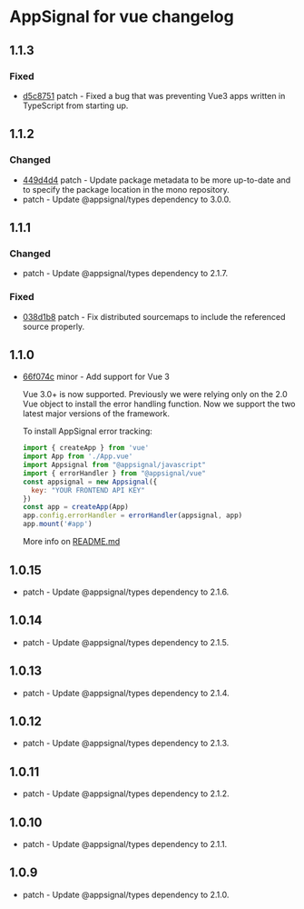 # AppSignal for vue changelog

## 1.1.3

### Fixed

- [d5c8751](https://github.com/appsignal/appsignal-javascript/commit/d5c8751a183ce6ce24b2f30f56bd582fe0e841ba) patch - Fixed a bug that was preventing Vue3 apps written in TypeScript from starting up.

## 1.1.2

### Changed

- [449d4d4](https://github.com/appsignal/appsignal-javascript/commit/449d4d40381e7e6c13076732a8b4e7f65f94d5db) patch - Update package metadata to be more up-to-date and to specify the package location in the mono repository.
- patch - Update @appsignal/types dependency to 3.0.0.

## 1.1.1

### Changed

- patch - Update @appsignal/types dependency to 2.1.7.

### Fixed

- [038d1b8](https://github.com/appsignal/appsignal-javascript/commit/038d1b8beb4042b2610ee3db1c6b3bdb3c9e881f) patch - Fix distributed sourcemaps to include the referenced source properly.

## 1.1.0

- [66f074c](https://github.com/appsignal/appsignal-javascript/commit/66f074c3e94a209870246771a9d17c13db705d37) minor - Add support for Vue 3
  
  Vue 3.0+ is now supported. Previously we were relying only on the 2.0 Vue object to install the error handling function. Now we support the two latest major versions of the framework.
  
  To install AppSignal error tracking:
  
  ```js
  import { createApp } from 'vue'
  import App from './App.vue'
  import Appsignal from "@appsignal/javascript"
  import { errorHandler } from "@appsignal/vue"
  const appsignal = new Appsignal({
    key: "YOUR FRONTEND API KEY"
  })
  const app = createApp(App)
  app.config.errorHandler = errorHandler(appsignal, app)
  app.mount('#app')
  ```
  
  More info on [README.md](https://github.com/appsignal/appsignal-javascript/tree/main/packages/vue)

## 1.0.15

- patch - Update @appsignal/types dependency to 2.1.6.

## 1.0.14

- patch - Update @appsignal/types dependency to 2.1.5.

## 1.0.13

- patch - Update @appsignal/types dependency to 2.1.4.

## 1.0.12

- patch - Update @appsignal/types dependency to 2.1.3.

## 1.0.11

- patch - Update @appsignal/types dependency to 2.1.2.

## 1.0.10

- patch - Update @appsignal/types dependency to 2.1.1.

## 1.0.9

- patch - Update @appsignal/types dependency to 2.1.0.
